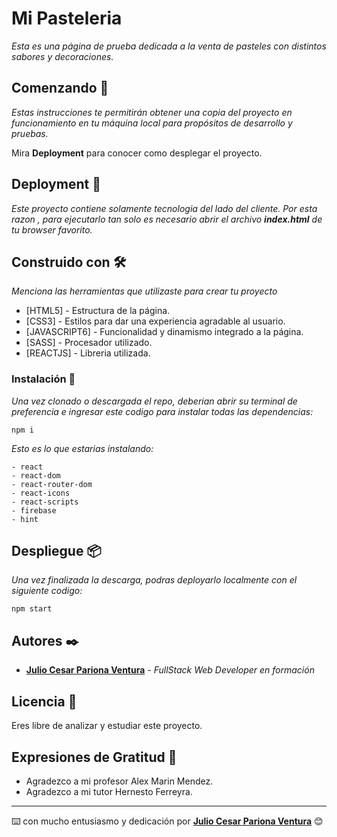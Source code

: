 # Mi Pasteleria

_Esta es una página de prueba dedicada a la venta de pasteles con distintos sabores y decoraciones._

## Comenzando 🚀

_Estas instrucciones te permitirán obtener una copia del proyecto en funcionamiento en tu máquina local para propósitos de desarrollo y pruebas._

Mira **Deployment** para conocer como desplegar el proyecto.

## Deployment 🚀

_Este proyecto contiene solamente tecnologia del lado del cliente. Por esta razon , para ejecutarlo tan solo es necesario abrir el archivo **index.html** de tu browser favorito._

## Construido con 🛠️

_Menciona las herramientas que utilizaste para crear tu proyecto_

* [HTML5] - Estructura de la página.
* [CSS3] - Estilos para dar una experiencia agradable al usuario.
* [JAVASCRIPT6] - Funcionalidad y dinamismo integrado a la página.
* [SASS] - Procesador utilizado.
* [REACTJS] - Libreria utilizada.

### Instalación 🔧

_Una vez clonado o descargada el repo, deberian abrir su terminal de preferencia e ingresar este codigo para instalar todas las dependencias:_

```
npm i
```

_Esto es lo que estarias instalando:_

```
- react
- react-dom
- react-router-dom
- react-icons
- react-scripts
- firebase
- hint
```

## Despliegue 📦

_Una vez finalizada la descarga, podras deployarlo localmente con el siguiente codigo:_

```
npm start
```

## Autores ✒️

* [**Julio Cesar Pariona Ventura**](https://github.com/JPX-0) - *FullStack Web Developer en formación* 

## Licencia 📄

Eres libre de analizar y estudiar este proyecto.

## Expresiones de Gratitud 🎁

* Agradezco a mi profesor Alex Marin Mendez. 
* Agradezco a mi tutor Hernesto Ferreyra. 



---
⌨️ con mucho entusiasmo y dedicación por [**Julio Cesar Pariona Ventura**](https://github.com/JPX-0) 😊